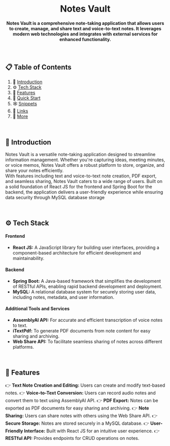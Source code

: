 <h1 align='center'> Notes Vault </h1>

<h4 align='center'>Notes Vault is a comprehensive note-taking application that allows users to create, manage, and share text and voice-to-text notes.
  It leverages modern web technologies and integrates with external services for enhanced functionality.</h4>
  
<br />

## 📋 <a name="table">Table of Contents</a>
1. 🤖 [Introduction](#introduction)
2. ⚙️ [Tech Stack](#tech-stack)
3. 🔋 [Features](#features)
4. 🤸 [Quick Start](#quick-start)
5. 🕸️ [Snippets](#snippets)
6. 🔗 [Links](#links)
7. 🚀 [More](#more)

<br />

## <a name="introduction">🤖 Introduction</a>
Notes Vault is a versatile note-taking application designed to streamline information management. Whether you're capturing ideas, meeting minutes, or voice memos, Notes Vault offers a robust platform to store, organize, and share your notes efficiently.
<br />
With features including text and voice-to-text note creation, PDF export, and seamless sharing, Notes Vault caters to a wide range of users. Built on a solid foundation of React JS for the frontend and Spring Boot for the backend, the application delivers a user-friendly experience while ensuring data security through MySQL database storage

<br />

## <a name="tech-stack">⚙️ Tech Stack</a>
#### Frontend
* **React JS:** A JavaScript library for building user interfaces, providing a component-based architecture for efficient development and maintainability.

#### Backend
* **Spring Boot:** A Java-based framework that simplifies the development of RESTful APIs, enabling rapid backend development and deployment.
* **MySQL:** A relational database system for securely storing user data, including notes, metadata, and user information.

#### Additional Tools and Services
* **AssemblyAI API:** For accurate and efficient transcription of voice notes to text.
* **iTextPdf:** To generate PDF documents from note content for easy sharing and archiving.
* **Web Share API:** To facilitate seamless sharing of notes across different platforms.

<br />

## <a name="features">🔋 Features</a>
👉 **Text Note Creation and Editing:** Users can create and modify text-based notes.
👉 **Voice-to-Text Conversion:** Users can record audio notes and convert them to text using AssemblyAI API.
👉 **PDF Export:** Notes can be exported as PDF documents for easy sharing and archiving.
👉 **Note Sharing:** Users can share notes with others using the Web Share API.
👉 **Secure Storage:** Notes are stored securely in a MySQL database.
👉 **User-Friendly Interface:** Built with React JS for an intuitive user experience.
👉 **RESTful API:** Provides endpoints for CRUD operations on notes.

